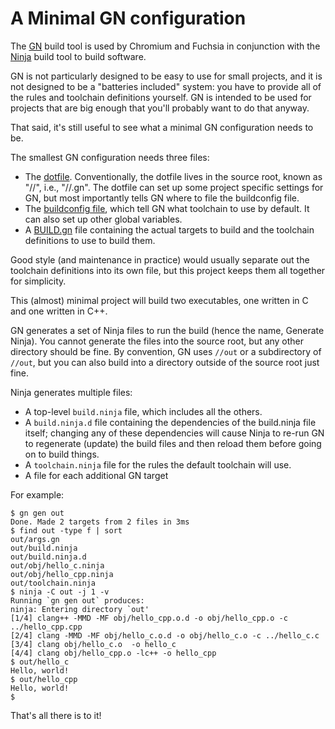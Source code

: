 # A Minimal GN configuration

The [GN] build tool is used by Chromium and Fuchsia in conjunction
with the [Ninja] build tool to build software.

GN is not particularly designed to be easy to use for small projects,
and it is not designed to be a "batteries included" system: you have
to provide all of the rules and toolchain definitions yourself. GN
is intended to be used for projects that are big enough that you'll
probably want to do that anyway.

That said, it's still useful to see what a minimal GN configuration
needs to be.

The smallest GN configuration needs three files:

* The [dotfile](.gn). Conventionally, the dotfile lives in the source root, 
  known as "//", i.e., "//.gn". The dotfile can set up some project
  specific settings for GN, but most importantly tells GN where to
  file the buildconfig file.
* The [buildconfig file](buildconfig.gn), which tell GN what toolchain 
  to use by default. It can also set up other global variables.
* A [BUILD.gn](BUILD.gn) file containing the actual targets to build 
  and the toolchain definitions to use to build them.

Good style (and maintenance in practice) would usually separate out the
toolchain definitions into its own file, but this project keeps them all
together for simplicity.

This (almost) minimal project will build two executables, one written in C and
one written in C++.

GN generates a set of Ninja files to run the build (hence the name,
Generate Ninja). You cannot generate the files into the source root, but any
other directory should be fine. By convention, GN uses `//out` or a
subdirectory of `//out`, but you can also build into a directory outside of
the source root just fine.

Ninja generates multiple files:

* A top-level `build.ninja` file, which includes all the others.
* A `build.ninja.d` file containing the dependencies of the build.ninja file itself;
  changing any of these dependencies will cause Ninja to re-run GN to regenerate
  (update) the build files and then reload them before going on to build things.
* A `toolchain.ninja` file for the rules the default toolchain will use.
* A file for each additional GN target

For example:

```
$ gn gen out
Done. Made 2 targets from 2 files in 3ms
$ find out -type f | sort
out/args.gn
out/build.ninja
out/build.ninja.d
out/obj/hello_c.ninja
out/obj/hello_cpp.ninja
out/toolchain.ninja
$ ninja -C out -j 1 -v
Running `gn gen out` produces:
ninja: Entering directory `out'
[1/4] clang++ -MMD -MF obj/hello_cpp.o.d -o obj/hello_cpp.o -c ../hello_cpp.cpp
[2/4] clang -MMD -MF obj/hello_c.o.d -o obj/hello_c.o -c ../hello_c.c
[3/4] clang obj/hello_c.o  -o hello_c
[4/4] clang obj/hello_cpp.o -lc++ -o hello_cpp
$ out/hello_c
Hello, world!
$ out/hello_cpp
Hello, world!
$
```

That's all there is to it!

[GN]: https://gn.googlesource.com/gn
[Ninja]: https://ninja-build.org/
